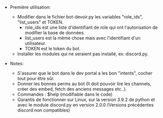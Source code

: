- Première utilisation:

  - Modifier dans le fichier bot-devoir.py les variables "role_ids", "list_users" et TOKEN.
    - role_ids est une liste d'identifiant de role qui ont l'autorisation de modifier la base de données.
    - list_users est la même chose mais avec l'identifiant d'un utilisateur.
    - TOKEN est le token du bot.
  - Installer les modules qui ne seraient pas installé, ex: discord.py.

- Notes:

  - S'assurer que le bot dans le dev portal a les bon "intents", cocher tout pour être sûr.
  - Donner les bonnes perms au bot (Il doit pouvoir lire les channels, créer des embed, fetch des anciens messages etc..).
  - Commandes : $help (modifiable dans le code)
  - Garantis de fonctionner sur Linux, sur la version 3.9.2 de python et avec le module discord.py en version 2.0.0 (Versions précédentes discord non compatibles)